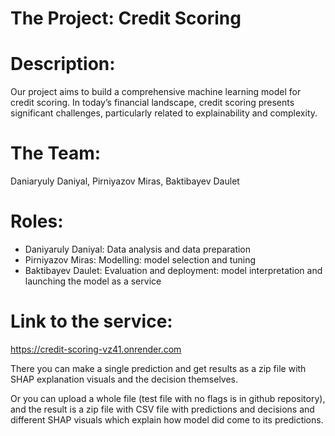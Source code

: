 # The Project: Credit Scoring 

# Description:  
Our project aims to build a comprehensive machine learning model for credit scoring. In today’s financial landscape, credit scoring presents significant challenges, particularly related to explainability and complexity.

# The Team: 
Daniaryuly Daniyal, Pirniyazov Miras, Baktibayev Daulet

# Roles: 
- Daniyaruly Daniyal: Data analysis and data preparation
- Pirniyazov Miras: Modelling: model selection and tuning
- Baktibayev Daulet: Evaluation and deployment: model interpretation and launching the model as a service


# Link to the service: 
https://credit-scoring-vz41.onrender.com

There you can make a single prediction and get results as a zip file with SHAP explanation visuals and the decision themselves.

Or you can upload a whole file (test file with no flags is in github repository), and the result is a zip file with CSV file with predictions and decisions and different SHAP visuals which explain how model did come to its predictions.
